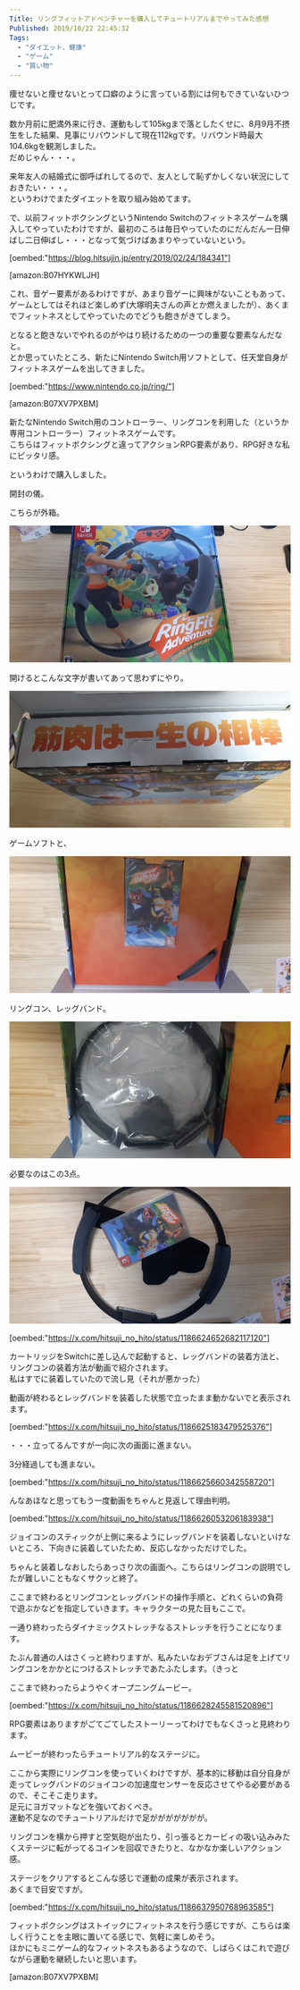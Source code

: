 ```yaml
---
Title: リングフィットアドベンチャーを購入してチュートリアルまでやってみた感想
Published: 2019/10/22 22:45:32
Tags:
  - "ダイエット、健康"
  - "ゲーム"
  - "買い物"
---
```

痩せないと痩せないとって口癖のように言っている割には何もできていないひつじです。  

数か月前に肥満外来に行き、運動もして105kgまで落としたくせに、8月9月不摂生をした結果、見事にリバウンドして現在112kgです。リバウンド時最大104.6kgを観測しました。  
だめじゃん・・・。  

来年友人の結婚式に御呼ばれしてるので、友人として恥ずかしくない状況にしておきたい・・・。  
というわけでまたダイエットを取り組み始めてます。  

で、以前フィットボクシングというNintendo Switchのフィットネスゲームを購入してやっていたわけですが、最初のころは毎日やっていたのにだんだん一日伸ばし二日伸ばし・・・となって気づけばあまりやっていないという。  

[oembed:"https://blog.hitsujin.jp/entry/2019/02/24/184341"]

[amazon:B07HYKWLJH]

これ、音ゲー要素があるわけですが、あまり音ゲーに興味がないこともあって、ゲームとしてはそれほど楽しめず(大塚明夫さんの声とか燃えましたが）、あくまでフィットネスとしてやっていたのでどうも飽きがきてしまう。  

となると飽きないでやれるのがやはり続けるための一つの重要な要素なんだなと。  
とか思っていたところ、新たにNintendo Switch用ソフトとして、任天堂自身がフィットネスゲームを出してきました。  





[oembed:"https://www.nintendo.co.jp/ring/"]

[amazon:B07XV7PXBM]


新たなNintendo Switch用のコントローラー、リングコンを利用した（というか専用コントローラー）フィットネスゲームです。  
こちらはフィットボクシングと違ってアクションRPG要素があり、RPG好きな私にピッタリ感。  

というわけで購入しました。

開封の儀。  

こちらが外箱。  


![](20191022224206.jpg) 



開けるとこんな文字が書いてあって思わずにやり。  




![](20191022224456.jpg) 





ゲームソフトと、


![](20191022224226.jpg) 



リングコン、レッグバンド。


![](20191022224234.jpg) 



必要なのはこの3点。  


![](20191022224241.jpg) 




[oembed:"https://x.com/hitsuji_no_hito/status/1186624652682117120"]


カートリッジをSwitchに差し込んで起動すると、レッグバンドの装着方法と、リングコンの装着方法が動画で紹介されます。  
私はすでに装着していたので流し見（それが悪かった）

動画が終わるとレッグバンドを装着した状態で立ったまま動かないでと表示されます。  

  
[oembed:"https://x.com/hitsuji_no_hito/status/1186625183479525376"]

・・・立ってるんですが一向に次の画面に進まない。  

3分経過しても進まない。  


[oembed:"https://x.com/hitsuji_no_hito/status/1186625660342558720"]

んなあほなと思ってもう一度動画をちゃんと見返して理由判明。  


[oembed:"https://x.com/hitsuji_no_hito/status/1186626053206183938"]


ジョイコンのスティックが上側に来るようにレッグバンドを装着しないといけないところ、下向きに装着していたため、反応しなかっただけでした。  

ちゃんと装着しなおしたらあっさり次の画面へ。こちらはリングコンの説明でしたが難しいこともなくサクッと終了。  

ここまで終わるとリングコンとレッグバンドの操作手順と、どれくらいの負荷で遊ぶかなどを指定していきます。キャラクターの見た目もここで。  

一通り終わったらダイナミックストレッチなるストレッチを行うことになります。  

たぶん普通の人はさくっと終わりますが、私みたいなおデブさんは足を上げてリングコンをかかとにつけるストレッチであたふたします。（きっと  

ここまで終わったらようやくオープニングムービー。  

[oembed:"https://x.com/hitsuji_no_hito/status/1186628245581520896"]

RPG要素はありますがごてごてしたストーリーってわけでもなくさっと見終わります。  

ムービーが終わったらチュートリアル的なステージに。  

ここから実際にリングコンを使っていくわけですが、基本的に移動は自分自身が走ってレッグバンドのジョイコンの加速度センサーを反応させてやる必要があるので、そこそこ走ります。  
足元にヨガマットなどを強いておくべき。  
運動不足なのでチュートリアルだけで足ががががががが。  

リングコンを横から押すと空気砲が出たり、引っ張るとカービィの吸い込みみたくステージに転がってるコインを回収できたりと、なかなか楽しいアクション感。  

ステージをクリアするとこんな感じで運動の成果が表示されます。  
あくまで目安ですが。

[oembed:"https://x.com/hitsuji_no_hito/status/1186637950768963585"]

フィットボクシングはストイックにフィットネスを行う感じですが、こちらは楽しく行うことを主眼に置いてる感じで、気軽に楽しめそう。  
ほかにもミニゲーム的なフィットネスもあるようなので、しばらくはこれで遊びながら運動を継続したいと思います。

[amazon:B07XV7PXBM]

